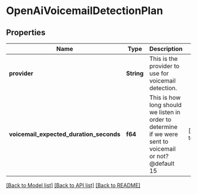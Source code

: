 # OpenAiVoicemailDetectionPlan

## Properties

Name | Type | Description | Notes
------------ | ------------- | ------------- | -------------
**provider** | **String** | This is the provider to use for voicemail detection. | 
**voicemail_expected_duration_seconds** | **f64** | This is how long should we listen in order to determine if we were sent to voicemail or not?  @default 15 | [default to 15]

[[Back to Model list]](../README.md#documentation-for-models) [[Back to API list]](../README.md#documentation-for-api-endpoints) [[Back to README]](../README.md)


